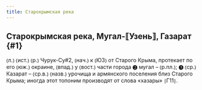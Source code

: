 ```yaml
---
title: Старокрымская река
---
```

## Старокрымская река, Мугал-⟦Узень⟧, Газарат {#1}

⦅л.⦆ ⦅ист.⦆ ⦅р.⦆ Чурук-Су#2, ⦅нач.⦆ к ⦅ЮЗ⦆ от Старого Крыма, протекает по его ⦅юж.⦆ окраине, ⦅впад.⦆ у ⦅вост.⦆ части города ❷ мугал – ⦅р.пл.⦆; ❸ ⦅ср.⦆ Казарат – ⦅ср.в.⦆ ⦅назв.⦆ урочища и армянского поселения близ Старого Крыма; иногда этот топоним производят от слова «хазары» ⦃Г11⦄.
